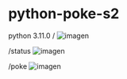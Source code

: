 ﻿# python-poke-s2
 python 3.11.0
/
 ![imagen](https://user-images.githubusercontent.com/107906374/209512507-ef38bb22-57b0-4509-8dd6-06b75be0451e.png)

/status
![imagen](https://user-images.githubusercontent.com/107906374/209512453-cd1e58dc-7bf0-4218-a3a8-34d6c8729e51.png)

/poke
![imagen](https://user-images.githubusercontent.com/107906374/209512666-08f71621-c053-47e0-8288-a6881203e001.png)

 
